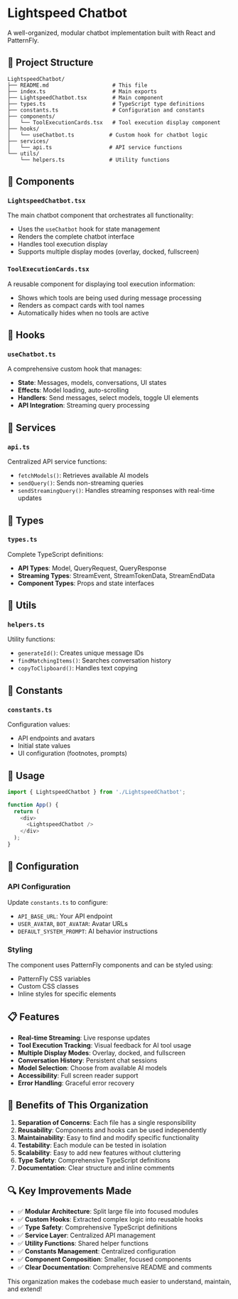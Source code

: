 # Lightspeed Chatbot

A well-organized, modular chatbot implementation built with React and PatternFly.

## 📁 Project Structure

```
LightspeedChatbot/
├── README.md                    # This file
├── index.ts                     # Main exports
├── LightspeedChatbot.tsx        # Main component
├── types.ts                     # TypeScript type definitions
├── constants.ts                 # Configuration and constants
├── components/
│   └── ToolExecutionCards.tsx   # Tool execution display component
├── hooks/
│   └── useChatbot.ts           # Custom hook for chatbot logic
├── services/
│   └── api.ts                  # API service functions
└── utils/
    └── helpers.ts              # Utility functions
```

## 🧩 Components

### `LightspeedChatbot.tsx`
The main chatbot component that orchestrates all functionality:
- Uses the `useChatbot` hook for state management
- Renders the complete chatbot interface
- Handles tool execution display
- Supports multiple display modes (overlay, docked, fullscreen)

### `ToolExecutionCards.tsx`
A reusable component for displaying tool execution information:
- Shows which tools are being used during message processing
- Renders as compact cards with tool names
- Automatically hides when no tools are active

## 🎣 Hooks

### `useChatbot.ts`
A comprehensive custom hook that manages:
- **State**: Messages, models, conversations, UI states
- **Effects**: Model loading, auto-scrolling
- **Handlers**: Send messages, select models, toggle UI elements
- **API Integration**: Streaming query processing

## 🔧 Services

### `api.ts`
Centralized API service functions:
- `fetchModels()`: Retrieves available AI models
- `sendQuery()`: Sends non-streaming queries
- `sendStreamingQuery()`: Handles streaming responses with real-time updates

## 📝 Types

### `types.ts`
Complete TypeScript definitions:
- **API Types**: Model, QueryRequest, QueryResponse
- **Streaming Types**: StreamEvent, StreamTokenData, StreamEndData
- **Component Types**: Props and state interfaces

## 🔄 Utils

### `helpers.ts`
Utility functions:
- `generateId()`: Creates unique message IDs
- `findMatchingItems()`: Searches conversation history
- `copyToClipboard()`: Handles text copying

## 🎨 Constants

### `constants.ts`
Configuration values:
- API endpoints and avatars
- Initial state values
- UI configuration (footnotes, prompts)

## 🚀 Usage

```typescript
import { LightspeedChatbot } from './LightspeedChatbot';

function App() {
  return (
    <div>
      <LightspeedChatbot />
    </div>
  );
}
```

## 🔧 Configuration

### API Configuration
Update `constants.ts` to configure:
- `API_BASE_URL`: Your API endpoint
- `USER_AVATAR`, `BOT_AVATAR`: Avatar URLs
- `DEFAULT_SYSTEM_PROMPT`: AI behavior instructions

### Styling
The component uses PatternFly components and can be styled using:
- PatternFly CSS variables
- Custom CSS classes
- Inline styles for specific elements

## 📋 Features

- **Real-time Streaming**: Live response updates
- **Tool Execution Tracking**: Visual feedback for AI tool usage
- **Multiple Display Modes**: Overlay, docked, and fullscreen
- **Conversation History**: Persistent chat sessions
- **Model Selection**: Choose from available AI models
- **Accessibility**: Full screen reader support
- **Error Handling**: Graceful error recovery

## 🎯 Benefits of This Organization

1. **Separation of Concerns**: Each file has a single responsibility
2. **Reusability**: Components and hooks can be used independently
3. **Maintainability**: Easy to find and modify specific functionality
4. **Testability**: Each module can be tested in isolation
5. **Scalability**: Easy to add new features without cluttering
6. **Type Safety**: Comprehensive TypeScript definitions
7. **Documentation**: Clear structure and inline comments

## 🔍 Key Improvements Made

- ✅ **Modular Architecture**: Split large file into focused modules
- ✅ **Custom Hooks**: Extracted complex logic into reusable hooks
- ✅ **Type Safety**: Comprehensive TypeScript definitions
- ✅ **Service Layer**: Centralized API management
- ✅ **Utility Functions**: Shared helper functions
- ✅ **Constants Management**: Centralized configuration
- ✅ **Component Composition**: Smaller, focused components
- ✅ **Clear Documentation**: Comprehensive README and comments

This organization makes the codebase much easier to understand, maintain, and extend! 